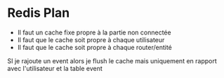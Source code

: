 # Redis Plan

- Il faut un cache fixe propre à la partie non connectée
- Il faut que le cache soit propre à chaque utilisateur
- Il faut que le cache soit propre à chaque router/entité

SI je rajoute un event alors je flush le cache mais uniquement en rapport avec l'utilisateur et la table event